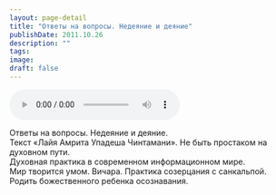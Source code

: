 ```yaml
---
layout: page-detail
title: "Ответы на вопросы. Недеяние и деяние"
publishDate: 2011.10.26
description: ""
tags:
image:
draft: false
---
```


<audio title="2011.10.26 - Ответы на вопросы. Недеяние и деяние.mp3" src="https://filer-api.advayta.org/v1.0/public/files/74797" controls=""></audio>

 Ответы на вопросы. Недеяние и деяние.   
Текст «Лайя Амрита Упадеша Чинтамани». Не быть простаком на духовном пути.  
 Духовная практика в современном информационном мире.  
 Мир творится умом. Вичара. Практика созерцания с санкальпой.  
 Родить божественного ребенка осознавания.  

  
